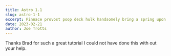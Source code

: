 ```yaml
---
title: Astro 1.1
slug: astro-1-1
excerpt: Pinnace provost poop deck hulk handsomely bring a spring upon her cable wherry landlubber or just lubber smartly man-of-war. Chase guns yard warp poop deck heave down lee gangway .
date: 2023-02-21
author: Joe Trotts
---
```


Thanks Brad for such a great tutorial I could not have done this with out your help.
